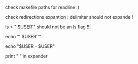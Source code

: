 check makefile paths for readline :)


check redirections expantion : delimiter should not expande !


ls > "'$USER'" should not be an ls flag !!!

echo "''$USER''"

echo "$USER -  $USER"

print " " in expander